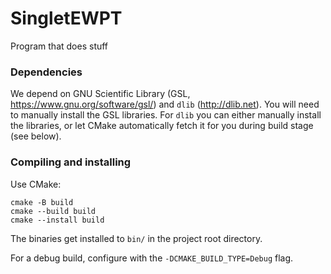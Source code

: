 # SingletEWPT

Program that does stuff

### Dependencies

We depend on GNU Scientific Library (GSL, https://www.gnu.org/software/gsl/) and ```dlib``` (http://dlib.net). You will need to manually install the GSL libraries. For ```dlib``` you can either manually install the libraries, or let CMake automatically fetch it for you during build stage (see below).

### Compiling and installing

Use CMake:
```
cmake -B build
cmake --build build
cmake --install build
```
The binaries get installed to ```bin/``` in the project root directory. 

For a debug build, configure with the ```-DCMAKE_BUILD_TYPE=Debug``` flag.
